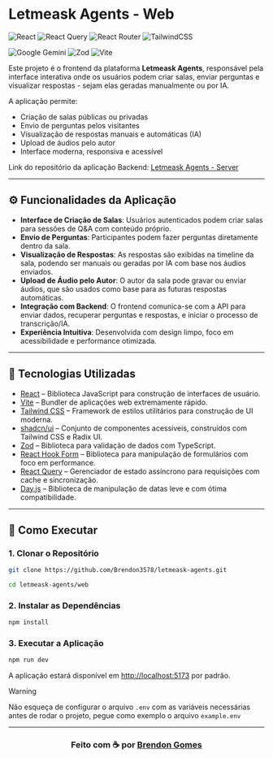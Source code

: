 # Letmeask Agents - Web

![React](https://img.shields.io/badge/react-%2320232a.svg?style=for-the-badge&logo=react&logoColor=%2361DAFB)
![React Query](https://img.shields.io/badge/-React%20Query-FF4154?style=for-the-badge&logo=react%20query&logoColor=white)
![React Router](https://img.shields.io/badge/React_Router-CA4245?style=for-the-badge&logo=react-router&logoColor=white)
![TailwindCSS](https://img.shields.io/badge/tailwindcss-%2320232a.svg?style=for-the-badge&logo=tailwindcss&logoColor=%2338B2AC)

![Google Gemini](https://img.shields.io/badge/google%20gemini-8E75B2?style=for-the-badge&logo=google%20gemini&logoColor=white)
![Zod](https://img.shields.io/badge/zod-%233068b7.svg?style=for-the-badge&logo=zod&logoColor=white)
![Vite](https://img.shields.io/badge/vite-%23646CFF.svg?style=for-the-badge&logo=vite&logoColor=white)

Este projeto é o frontend da plataforma **Letmeask Agents**, responsável pela interface interativa onde os usuários podem criar salas, enviar perguntas e visualizar respostas - sejam elas geradas manualmente ou por IA.

A aplicação permite:

- Criação de salas públicas ou privadas  
- Envio de perguntas pelos visitantes  
- Visualização de respostas manuais e automáticas (IA)  
- Upload de áudios pelo autor  
- Interface moderna, responsiva e acessível

Link do repositório da aplicação Backend: [Letmeask Agents - Server](https://github.com/Brendon3578/Letmeask-Agents-server)

---

## ⚙️ Funcionalidades da Aplicação

- **Interface de Criação de Salas**: Usuários autenticados podem criar salas para sessões de Q&A com conteúdo próprio.
- **Envio de Perguntas**: Participantes podem fazer perguntas diretamente dentro da sala.
- **Visualização de Respostas**: As respostas são exibidas na timeline da sala, podendo ser manuais ou geradas por IA com base nos áudios enviados.
- **Upload de Áudio pelo Autor**: O autor da sala pode gravar ou enviar áudios, que são usados como base para as futuras respostas automáticas.
- **Integração com Backend**: O frontend comunica-se com a API para enviar dados, recuperar perguntas e respostas, e iniciar o processo de transcrição/IA.
- **Experiência Intuitiva**: Desenvolvida com design limpo, foco em acessibilidade e performance otimizada.

---

## 🧰 Tecnologias Utilizadas

- [React](https://reactjs.org/) – Biblioteca JavaScript para construção de interfaces de usuário.
- [Vite](https://vitejs.dev/) – Bundler de aplicações web extremamente rápido.
- [Tailwind CSS](https://tailwindcss.com/) – Framework de estilos utilitários para construção de UI moderna.
- [shadcn/ui](https://ui.shadcn.dev/) – Conjunto de componentes acessíveis, construídos com Tailwind CSS e Radix UI.
- [Zod](https://zod.dev/) – Biblioteca para validação de dados com TypeScript.
- [React Hook Form](https://react-hook-form.com/) – Biblioteca para manipulação de formulários com foco em performance.
- [React Query](https://tanstack.com/query/latest) – Gerenciador de estado assíncrono para requisições com cache e sincronização.
- [Day.js](https://day.js.org/) – Biblioteca de manipulação de datas leve e com ótima compatibilidade.

---

## 🚀 Como Executar

### 1. Clonar o Repositório

```bash
git clone https://github.com/Brendon3578/letmeask-agents.git

cd letmeask-agents/web
```

### 2. Instalar as Dependências

```bash
npm install
```

### 3. Executar a Aplicação

```bash
npm run dev
```

A aplicação estará disponível em <http://localhost:5173> por padrão.

> [!WARNING]
> Não esqueça de configurar o arquivo `.env` com as variáveis necessárias antes de rodar o projeto, pegue como exemplo o arquivo `example.env`

---

<h3 align="center"> Feito com ☕ por <a href="https://github.com/Brendon3578">Brendon Gomes</a> </h3>

